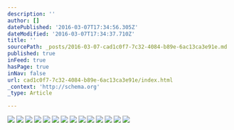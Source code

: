 ```yaml
---
description: ''
author: []
datePublished: '2016-03-07T17:34:56.305Z'
dateModified: '2016-03-07T17:34:37.710Z'
title: ''
sourcePath: _posts/2016-03-07-cad1c0f7-7c32-4084-b89e-6ac13ca3e91e.md
published: true
inFeed: true
hasPage: true
inNav: false
url: cad1c0f7-7c32-4084-b89e-6ac13ca3e91e/index.html
_context: 'http://schema.org'
_type: Article

---
```

![](https://the-grid-user-content.s3-us-west-2.amazonaws.com/a36fc333-8976-4f5b-a569-35f6c43680f4.png)
![](https://the-grid-user-content.s3-us-west-2.amazonaws.com/a463d236-5900-4df7-a6e1-f5746e682c17.png)
![](https://the-grid-user-content.s3-us-west-2.amazonaws.com/5c1a2d99-1473-45b1-a047-f016feadabcc.png)
![](https://the-grid-user-content.s3-us-west-2.amazonaws.com/46daeec5-516f-4598-b55b-d89af9dc59cb.png)
![](https://the-grid-user-content.s3-us-west-2.amazonaws.com/0efeb118-5e19-4920-8b89-aa10b691cd16.png)
![](https://the-grid-user-content.s3-us-west-2.amazonaws.com/5e22a1fe-c80a-4573-8e50-4777e3f798db.png)
![](https://the-grid-user-content.s3-us-west-2.amazonaws.com/9b32fff6-a407-4faa-bf16-a1e8a8ddea2f.png)
![](https://the-grid-user-content.s3-us-west-2.amazonaws.com/81495883-00a0-4d58-9c4e-c76aae1eb010.png)
![](https://the-grid-user-content.s3-us-west-2.amazonaws.com/066b1351-3b3f-4116-9189-8095dd58309f.png)
![](https://the-grid-user-content.s3-us-west-2.amazonaws.com/67efcc72-fe2f-473c-927d-2ccf95544785.png)
![](https://the-grid-user-content.s3-us-west-2.amazonaws.com/240bd61e-9500-4bef-97a1-f93654486296.png)
![](https://the-grid-user-content.s3-us-west-2.amazonaws.com/22a6db58-f4c0-4186-9574-82c242364655.png)
![](https://the-grid-user-content.s3-us-west-2.amazonaws.com/f4075ea3-55ec-4dee-8523-4cff0d71c963.png)
![](https://the-grid-user-content.s3-us-west-2.amazonaws.com/72eaead5-e5bf-4dc7-808f-ea24e31024ac.png)